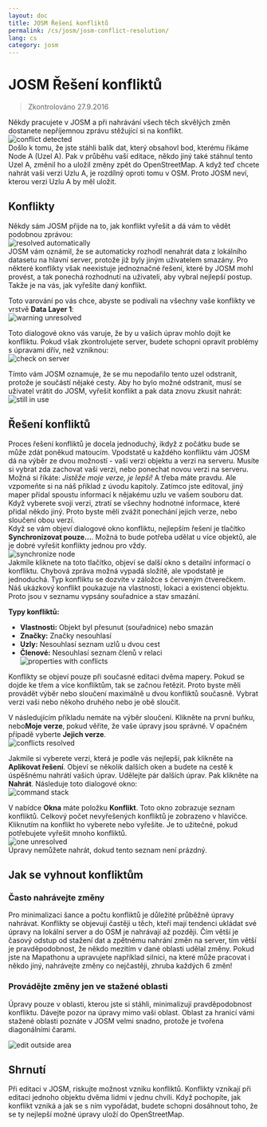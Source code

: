 ```yaml
---
layout: doc
title: JOSM Řešení konfliktů
permalink: /cs/josm/josm-conflict-resolution/
lang: cs
category: josm
---
```


JOSM Řešení konfliktů
====================

> Zkontrolováno 27.9.2016  

Někdy pracujete v JOSM a při nahrávání všech těch skvělých změn dostanete nepříjemnou zprávu stěžující si na konflikt.  
![conflict detected][]  
Došlo k tomu, že jste stáhli balík dat, který obsahovl bod, kterému říkáme Node A (Uzel A). Pak v průběhu vaší editace, někdo jiný také stáhnul tento Uzel A, změnil ho a uložil změny zpět do OpenStreetMap. A když teď chcete nahrát vaši verzi Uzlu A, je rozdílný oproti tomu v OSM. Proto JOSM neví, kterou verzi Uzlu A by měl uložit.  

Konflikty
----------

Někdy sám JOSM přijde na to, jak konflikt vyřešit a dá vám to vědět podobnou zprávou:  
![resolved automatically][]  
JOSM vám oznámil, že se automaticky rozhodl nenahrát data z lokálního datasetu na hlavní server, protože již byly jiným uživatelem smazány. Pro některé konflikty však neexistuje jednoznačné řešení, které by JOSM mohl provést, a tak ponechá rozhodnutí na uživateli, aby vybral nejlepší postup. Takže je na vás, jak vyřešíte daný konflikt.  

Toto varování po vás chce, abyste se podívali na všechny vaše konflikty ve vrstvě **Data Layer 1**:  
![warning unresolved][]  

Toto dialogové okno vás varuje, že by u vašich úprav mohlo dojít ke konfliktu. Pokud však zkontrolujete server, budete schopni opravit problémy s úpravami dřív, než vzniknou:  
![check on server][]  

Tímto vám JOSM oznamuje, že se mu nepodařilo tento uzel odstranit, protože je součástí nějaké cesty. Aby ho bylo možné odstranit, musí se uživatel vrátit do JOSM, vyřešit konflikt a pak data znovu zkusit nahrát:  
![still in use][]  

Řešení konfliktů
--------------------

Proces řešení konfliktů je docela jednoduchý, ikdyž z počátku bude se může zdát poněkud matoucím. Vpodstatě u každého konfliktu vám JOSM dá na výběr ze dvou možností - vaši verzi objektu a verzi na serveru. Musíte si vybrat zda zachovat vaši verzi, nebo ponechat novou verzi na serveru.  
Možná si říkáte: *Jistěže moje verze, je lepší!* A třeba máte pravdu. Ale vzpomeňte si na náš příklad z úvodu kapitoly. Zatímco jste editoval, jiný maper přidal spoustu informací k nějakému uzlu ve vašem souboru dat. Když vyberete svoji verzi, ztratí se všechny hodnotné informace, které přidal někdo jiný. Proto byste měli zvážit ponechání jejich verze, nebo sloučení obou verzí.  
Když se vám objeví dialogové okno konfliktu, nejlepším řešení je tlačítko **Synchronizovat pouze...**. Možná to bude potřeba udělat u více objektů, ale je dobré vyřešit konflikty jednou pro vždy.  
![synchronize node][]  
Jakmile kliknete na toto tlačítko, objeví se další okno s detailní informací o konfliktu. Chybová zpráva možná vypadá složitě, ale vpodstatě je jednoduchá. Typ konfliktu se dozvíte v záložce s červeným čtverečkem. Náš ukázkový konflikt poukazuje na vlastnosti, lokaci a existenci objektu. Proto jsou v seznamu vypsány souřadnice a stav smazání.  

**Typy konfliktů:**

- **Vlastnosti:**  Objekt byl přesunut (souřadnice) nebo smazán  
- **Značky:**  Značky nesouhlasí  
- **Uzly:**  Nesouhlasí seznam uzlů u dvou cest  
- **Členové:**  Nesouhlasí seznam členů v relaci  
![properties with conflicts][]  

Konflikty se objeví pouze při současné editaci dvěma mapery. Pokud se dojde ke třem a více konfliktům, tak se začnou řetězit. Proto byste měli provádět výběr nebo sloučení maximálně u dvou konfliktů současně. Vybrat verzi vaši nebo někoho druhého nebo je obě sloučit.   

V následujícím příkladu nemáte na výběr sloučení. Klikněte na první buňku, nebo**Moje verze**, pokud věříte, že vaše úpravy jsou správné. V opačném případě vyberte **Jejich verze**.  
![conflicts resolved][]  

Jakmile si vyberete verzi, která je podle vás nejlepší, pak klikněte na **Aplikovat řešení**. Objeví se několik dalších oken a budete na cestě k úspěšnému nahrátí vašich úprav. Udělejte pár dalších úprav. Pak klikněte na **Nahrát**. Následuje toto dialogové okno:  
![command stack][]  

V nabídce **Okna** máte položku **Konflikt**. Toto okno zobrazuje seznam konfliktů. Celkový počet nevyřešených konfliktů je zobrazeno v hlavičce. Kliknutím na konflikt ho vyberete nebo vyřešíte. Je to užitečné, pokud potřebujete vyřešit mnoho konfliktů.  
![one unresolved][]  
Úpravy nemůžete nahrát, dokud tento seznam není prázdný.  

Jak se vyhnout konfliktům
------------------------

### Často nahrávejte změny

Pro minimalizaci šance a počtu konfliktů je důležité průběžně úpravy nahrávat. Konflikty se objevují častěji u těch, kteří mají tendenci ukládat své úpravy na lokální server a do OSM je nahrávají až později. Čím větší je časový odstup od stažení dat a zpětnému nahrání změn na server, tím větší je pravděpodobnost, že někdo mezitím v dané oblasti udělal změny. Pokud jste na Mapathonu a upravujete například silnici, na které může pracovat i někdo jiný, nahrávejte změny co nejčastěji, zhruba každých 6 změn!  

### Provádějte změny jen ve stažené oblasti

Úpravy pouze v oblasti, kterou jste si stáhli, minimalizují pravděpodobnost konfliktu. Dávejte pozor na úpravy mimo vaši oblast. Oblast za hranicí vámi stažené oblasti poznáte v JOSM velmi snadno, protože je tvořena diagonálními čarami.  

![edit outside area][]  

Shrnutí
--------
Při editaci v JOSM, riskujte možnost vzniku konfliktů. Konflikty vznikají při editaci jednoho objektu dvěma lidmi v jednu chvíli. Když pochopíte, jak konflikt vzniká a jak se s ním vypořádat, budete schopni dosáhnout toho, že se ty nejlepší možné úpravy uloží do OpenStreetMap.  


<!-- More stuff, could go into an additional chapter - DO NOT TRANSLATE
## Dodatek. Několik konkrétních konfliktů

### Konflikty značek

Pokud jsou tagy jedné verze objektu jiné než tagy
druhé verze, v dialogovém okně Konfliktů se zobrazí ![]({{site.baseurl}}/images/intermediate/en_conflict_resolution_image08.png) v
záložce Značky. Klikněte na záložku a tím si vyvoláte dialog pro vyřešení konfliktů se
značkou.

V tomto dialogu jsou tři tabulky, z leva do prava:

1. Moje verze: zobrazuje značky první verze objektu, které se podílejí na
    konfliktu. Obvykle jsou to značky verze objektu,
    kterou máte v lokálním data setu.
2. Sloučené verze: zobrazuje sloučené značky. Tato tabulka je zpočátku
    prázdná. Čím více konfliktů značek vyřešíte, tím více hodnot značek
    se v této tabulce objeví.
3. Jejich verze: zobrazuje značky v druhé verzi objektu
    podílející se na konfliktu. Jsou to obvykle značky
    verze objektu, která je momentálně uložena na serveru.

V příkladu níže mají obě verze značku "name". Hodnota
u obou verzí objektu je různá a proto JOSM podkreslí
daný řádek červenou barvou. Hodnota první verze je
"Secondary School" a druhá verze má hodnotu "Elementary
School". Vy teď musíte rozhodnout, kterou verzi hodnoty si necháte
a kterou zrušíte.

![]({{site.baseurl}}/images/intermediate/en_conflict_resolution_image07.png)

Klikněte na hodnotu, kterou si chcete ponechat, v příkladu je to
hodnota vlevo. Pokud na hodnotu kliknete dvakrát nebo kliknete na
![]({{site.baseurl}}/images/intermediate/en_conflict_resolution_image21.png), tak si danou hodnotu ponecháte a zrušíte
tu druhou. Tabulka uprostřed nyní obsahuje hodnotu, kterou zachováte
a pozadí se změní na zelené.

![]({{site.baseurl}}/images/intermediate/en_conflict_resolution_image10.png)

Až se tlačítko Apply Resolutionis aktivuje, můžete uložit své rozhodnutí.
Hodnoty, které jste vybrali, budou aplikovány a dialog se zavře.

![]({{site.baseurl}}/images/intermediate/en_conflict_resolution_image03.png)

## Řešení rozdílů v seznam uzlů dvou variant cest

Pokud vidíte symbol ![]({{site.baseurl}}/images/intermediate/en_conflict_resolution_image08.png) v záložce Uzly potom
musíte vyřešit rozdíly v seznamu
[uzlů](http://josm.openstreetmap.de/wiki/Help/Concepts/Object) dvou
[cest](http://josm.openstreetmap.de/wiki/Help/Concepts/Object).
V příslušném panelu jsou tři sloupce (podívejte se na obrázek níže).

1. tabulka vlevo zobrazuje seznam uzlů lokální
    verze objektu
2. tabulka vpravo obsahuje seznam uzlů na serveru
    verze objektu
3. tabulka uprostřed zobrazuje seznam uzlů sloučených cest

Zpočátku je prostřední tabulky prázdná. Vy se teď musíte rozhodnout, které uzly
ponecháte z lokální databáze (tabulka vlevo) a které z
databáze na serveru (tabulka vpravo).

![]({{site.baseurl}}/images/intermediate/en_conflict_resolution_image24.png)

### Běžný průběh

Běžný průběh řešení konfliktů v seznamu uzlů dvou
[verzí
objektu](http://josm.openstreetmap.de/wiki/Help/Concepts/Object) se skládá
ze tří kroků:

1. Vyberete uzly z jedné verze objektu a uspořádáte výsledný seznam
    uzlů, pokud je to nutné.
2. Potvrdíte výsledný seznam uzlů kliknutím na tlačítko
    ![]({{site.baseurl}}/images/intermediate/en_conflict_resolution_image16.png). Jakmile seznam potvrdíte,
    oznámíte tím JOSM, že jsou všechny konflikty v seznamu vyřešeny.
3. Aplikujete rozhodnutí.

### Jednoduché řešení: Použijte seznam uzlů lokální verze objektu

Následující příklad ukazuje řešení, ve kterém se rozhodnete, ponechat všechny uzly ve stejném tvaru, jako má lokální verze objektu.

- Zaprvé, vyberte všechny elementy v levé tabulce (buď pomocí myši nebo 
    zmáčknutím Ctrl-A v tabulce) (podívejte se na následující snímek obrazovky):

    ![]({{site.baseurl}}/images/intermediate/en_conflict_resolution_image04.png)

- Poté klikněte na 
    ![]({{site.baseurl}}/images/intermediate/en_conflict_resolution_image19.png)
    pro zkopírování vybraných uzlů do prostřední tabulky ke sloučeným uzlům:

    ![]({{site.baseurl}}/images/intermediate/en_conflict_resolution_image01.png)

- Nakonec, klikněte na
    ![]({{site.baseurl}}/images/intermediate/en_conflict_resolution_image16.png)
    k uložení výsledného sloučeného seznamu uzlů:

    ![]({{site.baseurl}}/images/intermediate/en_conflict_resolution_image20.png)

    Symbol v záložce uzlů se nyní změnil na 
    ![]({{site.baseurl}}/images/intermediate/en_conflict_resolution_image00.png)
    a vy můžete aplikovat změnit, které jste uložili.

### Pomoc při porovnávání seznamu uzlů

Může být těžké najít rozdíly mezi seznamem uzlů dvou verzí objektu, zvláště u cest s velkým množstvím uzlů.

Dialog konfliktu vám pomáhá nalézt rozdíly. Může porovnat dva seznamy uzlů ("náš" seznam, seznam sloučených uzlů a "jejich" seznam) a vykreslit rozdíly mezi nimi pomocí určité barvy pozadí.

Z následujícího dvouokna si můžete vybrat, který pár seznamu uzlů chcete porovnat:

![]({{site.baseurl}}/images/intermediate/en_conflict_resolution_image15.png)

1. Náš s jejich: porovná levou a pravou tabulku
    v dialogu konfliktu.
2. Naši se sloučenou: porovná levou tabulku s prostřední v
    dialogu konfliktu.
3. Jejich a sloučenou: porovná pravou tabulku s prostřední.
    v dialogu konfliktu.

V závislosti na umístění uzlů v seznamu se použijí různé barvy
na pozadí:

1. Uzel se nachází pouze v tomto seznamu. Není v tom druhém:
    ![]({{site.baseurl}}/images/intermediate/en_conflict_resolution_image13.png)
2. Uzel je v obou seznamech, ale je na jiné pozici:
    ![]({{site.baseurl}}/images/intermediate/en_conflict_resolution_image02.png)
3. Bílé pozadí znamená, že uzel je v obou seznamech na stejné
    pozici.

    ![]({{site.baseurl}}/images/intermediate/en_conflict_resolution_image17.png)

-->

[conflict detected]: /images/josm/conflict-detected.png
[resolved automatically]: /images/josm/resolved-automatically.png
[warning unresolved]: /images/josm/warning-unresolved.png
[check on server]: /images/josm/check-on-server.png
[still in use]: /images/josm/still-in-use.png
[synchronize node]: /images/josm/synchronize-node.png
[properties with conflicts]: /images/josm/properties-with-conflicts.png
[conflicts resolved]: /images/josm/conflicts-resolved.png
[synchronize node]: /images/josm/synchronize-node.png
[command stack]: /images/josm/command-stack.png
[one unresolved]: /images/josm/one-unresolved.png
[edit outside area]: /images/josm/edit-outside-area.png